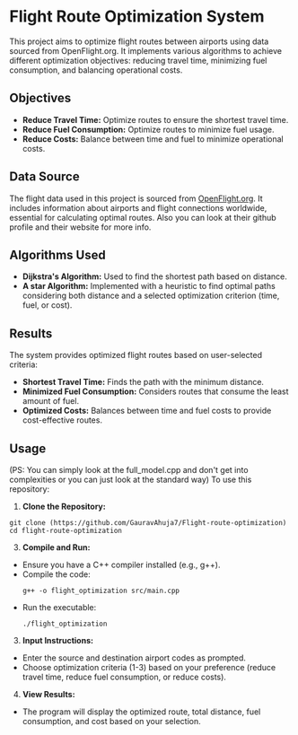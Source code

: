 # Flight Route Optimization System

This project aims to optimize flight routes between airports using data sourced from OpenFlight.org. It implements various algorithms to achieve different optimization objectives: reducing travel time, minimizing fuel consumption, and balancing operational costs.

## Objectives

- **Reduce Travel Time:** Optimize routes to ensure the shortest travel time.
- **Reduce Fuel Consumption:** Optimize routes to minimize fuel usage.
- **Reduce Costs:** Balance between time and fuel to minimize operational costs.

## Data Source

The flight data used in this project is sourced from [OpenFlight.org](https://raw.githubusercontent.com/jpatokal/openflights/master/data/routes.dat). It includes information about airports and flight connections worldwide, essential for calculating optimal routes. Also you can look at their github profile and their website for more info.

## Algorithms Used

- **Dijkstra's Algorithm:** Used to find the shortest path based on distance.
- **A star Algorithm:** Implemented with a heuristic to find optimal paths considering both distance and a selected optimization criterion (time, fuel, or cost).

## Results

The system provides optimized flight routes based on user-selected criteria:

- **Shortest Travel Time:** Finds the path with the minimum distance.
- **Minimized Fuel Consumption:** Considers routes that consume the least amount of fuel.
- **Optimized Costs:** Balances between time and fuel costs to provide cost-effective routes.

## Usage
(PS: You can simply look at the full_model.cpp and don't get into complexities or you can just look at the standard way)
To use this repository:

1. **Clone the Repository:**
```
git clone (https://github.com/GauravAhuja7/Flight-route-optimization)
cd flight-route-optimization
```


3. **Compile and Run:**
- Ensure you have a C++ compiler installed (e.g., g++).
- Compile the code:
  ```
  g++ -o flight_optimization src/main.cpp
  ```
- Run the executable:
  ```
  ./flight_optimization
  ```

3. **Input Instructions:**
- Enter the source and destination airport codes as prompted.
- Choose optimization criteria (1-3) based on your preference (reduce travel time, reduce fuel consumption, or reduce costs).

4. **View Results:**
- The program will display the optimized route, total distance, fuel consumption, and cost based on your selection.
